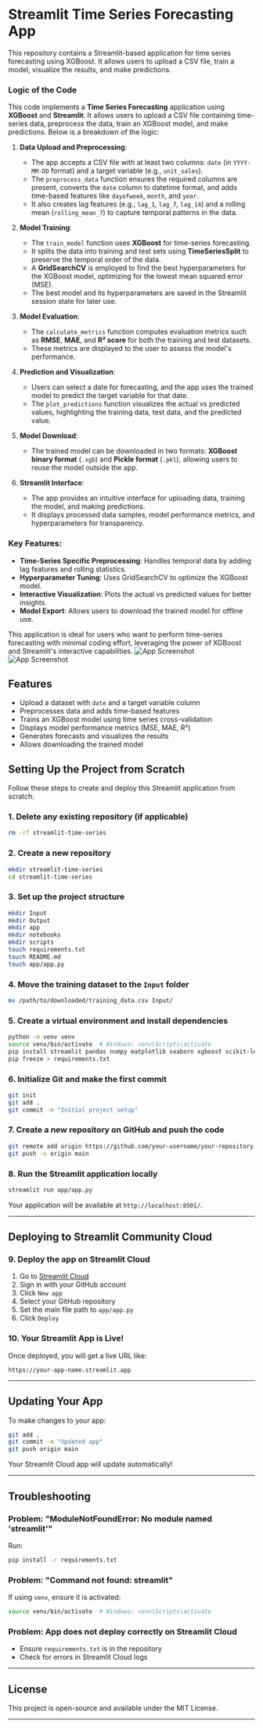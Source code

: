 # Streamlit Time Series Forecasting App

This repository contains a Streamlit-based application for time series forecasting using XGBoost. It allows users to upload a CSV file, train a model, visualize the results, and make predictions.

### Logic of the Code

This code implements a **Time Series Forecasting** application using **XGBoost** and **Streamlit**. It allows users to upload a CSV file containing time-series data, preprocess the data, train an XGBoost model, and make predictions. Below is a breakdown of the logic:

1. **Data Upload and Preprocessing**:
   - The app accepts a CSV file with at least two columns: `date` (in `YYYY-MM-DD` format) and a target variable (e.g., `unit_sales`).
   - The `preprocess_data` function ensures the required columns are present, converts the `date` column to datetime format, and adds time-based features like `dayofweek`, `month`, and `year`.
   - It also creates lag features (e.g., `lag_1`, `lag_7`, `lag_14`) and a rolling mean (`rolling_mean_7`) to capture temporal patterns in the data.

2. **Model Training**:
   - The `train_model` function uses **XGBoost** for time-series forecasting.
   - It splits the data into training and test sets using **TimeSeriesSplit** to preserve the temporal order of the data.
   - A **GridSearchCV** is employed to find the best hyperparameters for the XGBoost model, optimizing for the lowest mean squared error (MSE).
   - The best model and its hyperparameters are saved in the Streamlit session state for later use.

3. **Model Evaluation**:
   - The `calculate_metrics` function computes evaluation metrics such as **RMSE**, **MAE**, and **R² score** for both the training and test datasets.
   - These metrics are displayed to the user to assess the model's performance.

4. **Prediction and Visualization**:
   - Users can select a date for forecasting, and the app uses the trained model to predict the target variable for that date.
   - The `plot_predictions` function visualizes the actual vs predicted values, highlighting the training data, test data, and the predicted value.

5. **Model Download**:
   - The trained model can be downloaded in two formats: **XGBoost binary format** (`.xgb`) and **Pickle format** (`.pkl`), allowing users to reuse the model outside the app.

6. **Streamlit Interface**:
   - The app provides an intuitive interface for uploading data, training the model, and making predictions.
   - It displays processed data samples, model performance metrics, and hyperparameters for transparency.

### Key Features:
- **Time-Series Specific Preprocessing**: Handles temporal data by adding lag features and rolling statistics.
- **Hyperparameter Tuning**: Uses GridSearchCV to optimize the XGBoost model.
- **Interactive Visualization**: Plots the actual vs predicted values for better insights.
- **Model Export**: Allows users to download the trained model for offline use.

This application is ideal for users who want to perform time-series forecasting with minimal coding effort, leveraging the power of XGBoost and Streamlit's interactive capabilities.
![App Screenshot](Output/App_1_Screenshot.png)
![App Screenshot](Output/App_2_Screenshot.png)


## Features
- Upload a dataset with `date` and a target variable column
- Preprocesses data and adds time-based features
- Trains an XGBoost model using time series cross-validation
- Displays model performance metrics (MSE, MAE, R²)
- Generates forecasts and visualizes the results
- Allows downloading the trained model

## Setting Up the Project from Scratch

Follow these steps to create and deploy this Streamlit application from scratch.

### **1. Delete any existing repository (if applicable)**
```bash
rm -rf streamlit-time-series
```

### **2. Create a new repository**
```bash
mkdir streamlit-time-series
cd streamlit-time-series
```

### **3. Set up the project structure**
```bash
mkdir Input
mkdir Output
mkdir app
mkdir notebooks
mkdir scripts
touch requirements.txt
touch README.md
touch app/app.py
```

### **4. Move the training dataset to the `Input` folder**
```bash
mv /path/to/downloaded/training_data.csv Input/
```

### **5. Create a virtual environment and install dependencies**
```bash
python -m venv venv
source venv/bin/activate  # Windows: venv\Scripts\activate
pip install streamlit pandas numpy matplotlib seaborn xgboost scikit-learn
pip freeze > requirements.txt
```

### **6. Initialize Git and make the first commit**
```bash
git init
git add .
git commit -m "Initial project setup"
```

### **7. Create a new repository on GitHub and push the code**
```bash
git remote add origin https://github.com/your-username/your-repository.git
git push -u origin main
```

### **8. Run the Streamlit application locally**
```bash
streamlit run app/app.py
```
Your application will be available at `http://localhost:8501/`.

---

## Deploying to Streamlit Community Cloud

### **9. Deploy the app on Streamlit Cloud**
1. Go to [Streamlit Cloud](https://share.streamlit.io/)
2. Sign in with your GitHub account
3. Click `New app`
4. Select your GitHub repository
5. Set the main file path to `app/app.py`
6. Click `Deploy`

### **10. Your Streamlit App is Live!**
Once deployed, you will get a live URL like:
```
https://your-app-name.streamlit.app
```

---

## Updating Your App
To make changes to your app:
```bash
git add .
git commit -m "Updated app"
git push origin main
```
Your Streamlit Cloud app will update automatically!

---

## Troubleshooting

### Problem: "ModuleNotFoundError: No module named 'streamlit'"
Run:
```bash
pip install -r requirements.txt
```

### Problem: "Command not found: streamlit"
If using `venv`, ensure it is activated:
```bash
source venv/bin/activate  # Windows: venv\Scripts\activate
```

### Problem: App does not deploy correctly on Streamlit Cloud
- Ensure `requirements.txt` is in the repository
- Check for errors in Streamlit Cloud logs

---

## License
This project is open-source and available under the MIT License.

---

